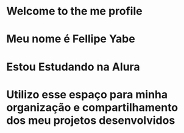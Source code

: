 # Welcome to the me profile 
# Meu nome é Fellipe Yabe
# Estou Estudando na Alura
# Utilizo esse espaço para minha organização e compartilhamento dos meu projetos desenvolvidos
